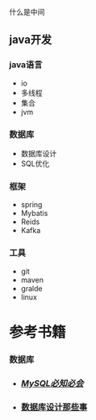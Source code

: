 什么是中间

## java开发

### java语言 

- io
- 多线程
- 集合
- jvm

### 数据库

- 数据库设计
- SQL优化 

### 框架

- spring
- Mybatis
- Reids
- Kafka

### 工具

- git
- maven
- gralde
- linux

# 参考书籍

### 数据库

- ### [*MySQL必知必会*](http://www.baidu.com/link?url=HQbrs-LQb6Bjcknx-UjfYUkAYcJsc1eani9mSS1_diyel4BMuNdrQ4oXYKtc_c54ZQtOLzLGMHgyekL4ikdLWjW_7WzpwAAdtXgM6AIkiIm0UkvDkrFd4vKon9MxFbqlFMCQuKzztmn_eaZwbXukr_)

- ### [数据库设计那些事](https://www.imooc.com/learn/117)

  ### 

